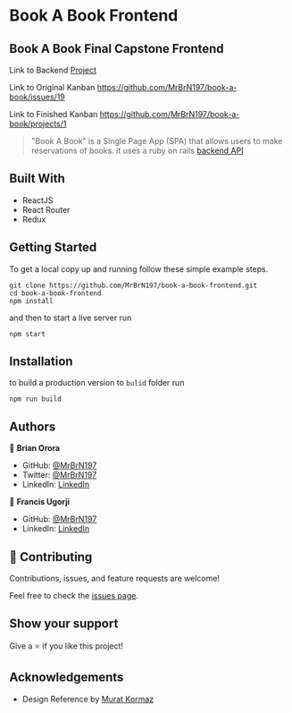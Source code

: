 # Book A Book Frontend

## Book A Book Final Capstone Frontend

Link to Backend [Project](https://github.com/MrBrN197/book-a-book)


Link to Original Kanban https://github.com/MrBrN197/book-a-book/issues/19

Link to Finished Kanban https://github.com/MrBrN197/book-a-book/projects/1

> "Book A Book" is a Single Page App (SPA) that allows users to make reservations of books. it uses a ruby on rails [backend API](https://github/MrBrN197/book-a-book)

## Built With

- ReactJS
- React Router
- Redux

## Getting Started

To get a local copy up and running follow these simple example steps.

```
git clone https://github.com/MrBrN197/book-a-book-frontend.git
cd book-a-book-frontend
npm install
```

and then to start a live server run

```
npm start
```

## Installation

to build a production version to `bulid` folder run

```
npm run build
```

## Authors

👤 **Brian Orora**

- GitHub: [@MrBrN197](https://github.com/MrBrN197)
- Twitter: [@MrBrN197](https://twitter.com/MrBrN197)
- LinkedIn: [LinkedIn](https://www.linkedin.com/in/brian-orora-2b7883a7/)

👤 **Francis Ugorji**

- GitHub: [@MrBrN197](https://github.com/Gambit142)
- LinkedIn: [LinkedIn](https://www.linkedin.com/in/francis-ugorji/)

## 🤝 Contributing

Contributions, issues, and feature requests are welcome!

Feel free to check the [issues page](../../issues/).

## Show your support

Give a ⭐️ if you like this project!

## Acknowledgements
- Design Reference by [Murat Kormaz](https://www.behance.net/gallery/26425031/Vespa-Responsive-Redesign)


